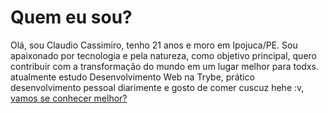 # Quem eu sou?

Olá, sou Claudio Cassimiro, tenho 21 anos e moro em Ipojuca/PE.
Sou apaixonado por tecnologia e pela natureza, como objetivo principal, 
quero contribuir com a transformação do mundo em um lugar melhor para todxs. 
atualmente estudo Desenvolvimento Web na Trybe, prático desenvolvimento pessoal diarimente
e gosto de comer cuscuz hehe :v, [vamos se conhecer melhor?](https://www.linkedin.com/in/claudiocassimiro/)
